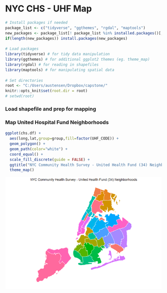 NYC CHS - UHF Map
================

``` r
# Install packages if needed
package_list <- c("tidyverse", "ggthemes", "rgdal", "maptools")
new_packages <- package_list[! package_list %in% installed.packages()[,"Package"]]
if(length(new_packages)) install.packages(new_packages)

# Load packages
library(tidyverse) # for tidy data manipulation
library(ggthemes) # for additional ggplot2 themes (eg. theme_map)
library(rgdal) # for reading in shapefiles
library(maptools) # for manipulating spatial data

# Set directories
root <- "C:/Users/austensen/Dropbox/capstone/"
knitr::opts_knit$set(root.dir = root)
# setwd(root)
```

### Load shapefile and prep for mapping

### Map United Hospital Fund Neighborhoods

``` r
ggplot(chs.df) + 
  aes(long,lat,group=group,fill=factor(UHF_CODE)) + 
  geom_polygon() +
  geom_path(color="white") +
  coord_equal() +
  scale_fill_discrete(guide = FALSE) +
  ggtitle("NYC Community Health Survey - United Health Fund (34) Neighborhoods") +
  theme_map()
```

![](chs_uhf_map_files/figure-markdown_github/unnamed-chunk-3-1.png)
